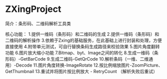 # ZXingProject
简介：条形码、二维码解析工具类

核心功能：
1.提供一维码（条形码）和二维码的生成
2.提供一维码（条形码）和二维码的解析操作
3.依赖于Zxing的基础服务，在此基础上进行封装和处理，方便直接使用
4.附带单元测试，可自行替换条码生成路径来校验效果
5.图片角度翻转功能
6.图片放大缩小功能
7.Bitmap、byt、Image之间的转化
8.生成一维码（条形码）-GetBarCode
9.生成二维码-GetQrCode
10.解析条码（一维、二维通用）-Decode
11.图片角度转换-ImageRotate
12.按比例缩放图片-ZoomPicture、GetThumbnail
13.重试并将图片按比例放大 - RetryCount （解析失败后重试）
